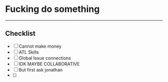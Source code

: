 # Fucking do something
---
## Checklist
- [ ] Cannot make money
- [ ] ATL Skills
- [ ] Global Issue connections
- [ ] IDK MAYBE COLLABORATIVE
- [ ] But first ask jonathan
- [ ] 